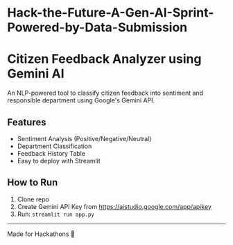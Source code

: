 # Hack-the-Future-A-Gen-AI-Sprint-Powered-by-Data-Submission
# Citizen Feedback Analyzer using Gemini AI

An NLP-powered tool to classify citizen feedback into sentiment and responsible department using Google's Gemini API.

## Features
- Sentiment Analysis (Positive/Negative/Neutral)
- Department Classification
- Feedback History Table
- Easy to deploy with Streamlit

## How to Run
1. Clone repo
2. Create Gemini API Key from https://aistudio.google.com/app/apikey
3. Run: `streamlit run app.py`

---

Made for Hackathons 🚀
